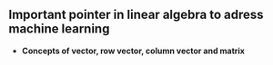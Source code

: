 ## Important pointer in linear algebra to adress machine learning
* **Concepts of vector, row vector, column vector and matrix**
